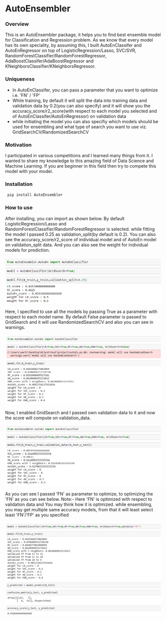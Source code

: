 # AutoEnsembler

### Overview
   This is an AutoEnsembler package, it helps you to find best ensemble model for Classification and Regression problem. As we know that every model has its own speciality, by assuming this, I built AutoEnClassifer and AutoEnRegressor on top of LogisticRegression/Lasso, SVC/SVR, RandomForestClassifier/RandomForestRegressor, AdaBoostClassifer/AdaBoostRegressor and KNeighborsClassifier/KNeighborsRegressor.
        
        
### Uniqueness
- In AutoEnClassifer, you can pass a parameter that you want to optimize i.e. 'FN' / 'FP'
- While training, by default it will split the data into training data and validation data by 0.2(you can also specify) and it will show you the accuracy_score/r2_score(with respect to each model you selected and of AutoEnClassifer/AutoEnRegressor) on validation data
- while initiating the model you can also specifiy which models should be used for ensembling and what type of search you want to use viz. GridSearchCV/RandomizedSearchCV
        
### Motivation 
   I participated in various competitions and I learned many things from it. I wanted to share my knowledge to this amazing field of Data Science and Machine Learning. If you are beginner in this field then try to compete this model with your model.

### Installation

```markdown
 pip install AutoEnsembler
```
### How to use
   After installing, you can import as shown below. By default LogisticRegression/Lasso and RandomForestClassifier/RandomForestRegressor is selected. while fitting the model I passed 0.25 as validation_split(by default is 0.2). You can also see the accuracy_score/r2_score of individual model and of AutoEn model on validation_split data. And you can also see the weight for individual models for prediction.
   
![Screenshot1](https://github.com/nileshchilka1/AutoEnsembler/blob/master/Screenshot%201.png)
   
   
   Here, I specified to use all the models by passing True as a parameter with respect to each model name. By default False parameter is passed to GridSearch and it will use RandomizedSearchCV and also you can see in warnings.
   
![Screenshot1](https://github.com/nileshchilka1/AutoEnsembler/blob/master/Screenshot.png)


   Now, I enabled GridSearch and I passed own validation data to it and now the score will compute on validation_data.
   
![Screenshot1](https://github.com/nileshchilka1/AutoEnsembler/blob/master/Screenshot%202.png)

   As you can see I passed 'FN' as parameter to optimize, to optimizing the 'FN' as you can see below.
   Note:- Here 'FN' is optimized with respect to validation data and 
   You may think how it is optimized. while ensembling, you may get multiple same accuracy models, from that it will least select least 'FN'/'FP' as you specified

![Screenshot1](https://github.com/nileshchilka1/AutoEnsembler/blob/master/Screenshot%203.png)

